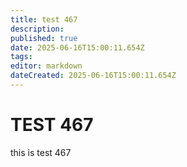 ```yaml
---
title: test 467
description: 
published: true
date: 2025-06-16T15:00:11.654Z
tags: 
editor: markdown
dateCreated: 2025-06-16T15:00:11.654Z
---
```


# TEST 467
this is test 467
